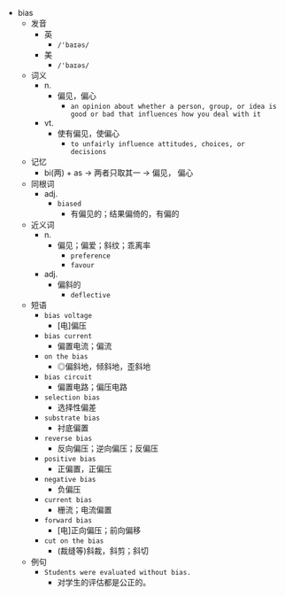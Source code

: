 - bias
  - 发音
    - 英
      - `/'baɪəs/`
    - 美
      - `/'baɪəs/`
  - 词义
    - n.
      - 偏见，偏心
        - `an opinion about whether a person, group, or idea is good or bad that influences how you deal with it`
    - vt.
      - 使有偏见，使偏心
        - `to unfairly influence attitudes, choices, or decisions`
  - 记忆
    - bi(两) + as → 两者只取其一 → 偏见， 偏心
  - 同根词
    - adj.
      - `biased`
        - 有偏见的；结果偏倚的，有偏的
  - 近义词
    - n.
      - 偏见；偏爱；斜纹；乖离率
        - `preference`
        - `favour`
    - adj.
      - 偏斜的
        - `deflective`
  - 短语
    - `bias voltage`
      - [电]偏压 
    - `bias current`
      - 偏置电流；偏流 
    - `on the bias`
      - ◎偏斜地，倾斜地，歪斜地 
    - `bias circuit`
      - 偏置电路；偏压电路 
    - `selection bias`
      - 选择性偏差 
    - `substrate bias`
      - 衬底偏置 
    - `reverse bias`
      - 反向偏压；逆向偏压；反偏压 
    - `positive bias`
      - 正偏置，正偏压 
    - `negative bias`
      - 负偏压 
    - `current bias`
      - 栅流；电流偏置 
    - `forward bias`
      - [电]正向偏压；前向偏移 
    - `cut on the bias`
      - (裁缝等)斜裁，斜剪；斜切 
  - 例句
    - `Students were evaluated without bias.`
      - 对学生的评估都是公正的。

